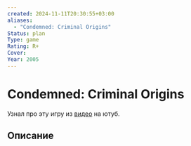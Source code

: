 ```yaml
---
created: 2024-11-11T20:30:55+03:00
aliases:
  - "Condemned: Criminal Origins"
Status: plan
Type: game
Rating: R+
Cover:
Year: 2005
---
```


# Condemned: Criminal Origins

Узнал про эту игру из [видео](https://youtu.be/GL-xHKho5ZA?si=90R39jq3JPIVeFp0) на ютуб.



## Описание


